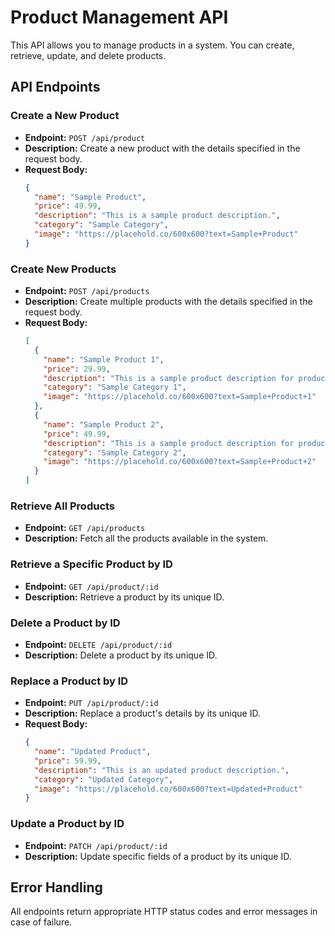 # Product Management API

This API allows you to manage products in a system. You can create, retrieve, update, and delete products.

## API Endpoints

### Create a New Product
- **Endpoint:** `POST /api/product`
- **Description:** Create a new product with the details specified in the request body.
- **Request Body:**
  ```json
  {
    "name": "Sample Product",
    "price": 49.99,
    "description": "This is a sample product description.",
    "category": "Sample Category",
    "image": "https://placehold.co/600x600?text=Sample+Product"
  }
  ```

### Create New Products
- **Endpoint:** `POST /api/products`
- **Description:** Create multiple products with the details specified in the request body.
- **Request Body:**
  ```json
  [
    {
      "name": "Sample Product 1",
      "price": 29.99,
      "description": "This is a sample product description for product 1.",
      "category": "Sample Category 1",
      "image": "https://placehold.co/600x600?text=Sample+Product+1"
    },
    {
      "name": "Sample Product 2",
      "price": 49.99,
      "description": "This is a sample product description for product 2.",
      "category": "Sample Category 2",
      "image": "https://placehold.co/600x600?text=Sample+Product+2"
    }
  ]
  ```

### Retrieve All Products
- **Endpoint:** `GET /api/products`
- **Description:** Fetch all the products available in the system.

### Retrieve a Specific Product by ID
- **Endpoint:** `GET /api/product/:id`
- **Description:** Retrieve a product by its unique ID.

### Delete a Product by ID
- **Endpoint:** `DELETE /api/product/:id`
- **Description:** Delete a product by its unique ID.

### Replace a Product by ID
- **Endpoint:** `PUT /api/product/:id`
- **Description:** Replace a product's details by its unique ID.
- **Request Body:**
  ```json
  {
    "name": "Updated Product",
    "price": 59.99,
    "description": "This is an updated product description.",
    "category": "Updated Category",
    "image": "https://placehold.co/600x600?text=Updated+Product"
  }
  ```

### Update a Product by ID
- **Endpoint:** `PATCH /api/product/:id`
- **Description:** Update specific fields of a product by its unique ID.

## Error Handling
All endpoints return appropriate HTTP status codes and error messages in case of failure.

